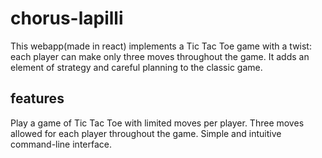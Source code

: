 # chorus-lapilli
This webapp(made in react) implements a Tic Tac Toe game with a twist: each player can make only three moves throughout the game. It adds an element of strategy and careful planning to the classic game.
## features
Play a game of Tic Tac Toe with limited moves per player.
Three moves allowed for each player throughout the game.
Simple and intuitive command-line interface.

